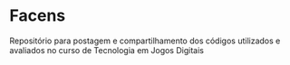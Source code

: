 # Facens
Repositório para postagem e compartilhamento dos códigos utilizados e avaliados no curso de Tecnologia em Jogos Digitais
